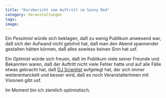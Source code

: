 ```yaml
---
title: "Kurzbericht vom Auftritt im Sunny Red"
category: Veranstaltungen
tags: 
image: 
---
```


Ein *Pessimist* würde sich beklagen, daß zu wenig Publikum anwesend war, daß sich der Aufwand nicht gelohnt hat, daß man den Abend spannender gestalten hätten können, daß alles sowieso keinen Sinn hat usf.

Ein *Optimist* würde sich freuen, daß im Publikum viele seiner Freunde und Bekannten waren, daß der Auftritt nicht viele Fehler hatte und auf alle Fälle etwas gebracht hat, daß [DJ Scientist](http://www.djscientist.com) aufgelegt hat, der sich immer weiterentwickelt und besser wird, daß es noch VeranstalterInnen mit Visionen gibt usf.

Im Moment bin ich ziemlich optimistisch.


